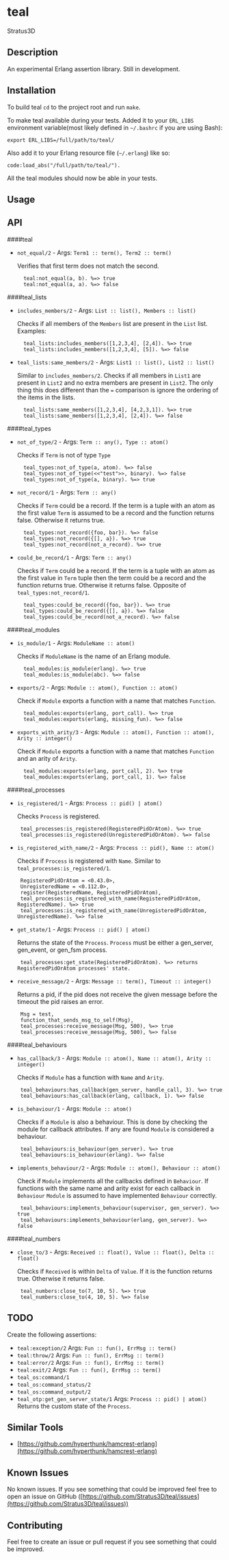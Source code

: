 teal
====

Stratus3D

## Description
An experimental Erlang assertion library. Still in development.


## Installation

To build teal `cd` to the project root and run `make`.

To make teal available during your tests. Added it to your `ERL_LIBS` environment variable(most likely defined in `~/.bashrc` if you are using Bash):

    export ERL_LIBS=/full/path/to/teal/

Also add it to your Erlang resource file (`~/.erlang`) like so:

    code:load_abs("/full/path/to/teal/").

All the teal modules should now be able in your tests.

## Usage

## API

####teal
* `not_equal/2` - Args: `Term1 :: term(), Term2 :: term()`

   Verifies that first term does not match the second.

        teal:not_equal(a, b). %=> true
        teal:not_equal(a, a). %=> false

####teal_lists
* `includes_members/2` - Args: `List :: list(), Members :: list()`

   Checks if all members of the `Members` list are present in the `List` list. Examples:

        teal_lists:includes_members([1,2,3,4], [2,4]). %=> true
        teal_lists:includes_members([1,2,3,4], [5]). %=> false

* `teal_lists:same_members/2` - Args: `List1 :: list(), List2 :: list()`

   Similar to `includes_members/2`. Checks if all members in `List1` are present in `List2` and no extra members are present in `List2`. The only thing this does different than the `=` comparison is ignore the ordering of the items in the lists.

        teal_lists:same_members([1,2,3,4], [4,2,3,1]). %=> true
        teal_lists:same_members([1,2,3,4], [2,4]). %=> false

####teal_types
* `not_of_type/2` - Args: `Term :: any(), Type :: atom()`

   Checks if `Term` is not of type `Type`

        teal_types:not_of_type(a, atom). %=> false
        teal_types:not_of_type(<<"test">>, binary). %=> false
        teal_types:not_of_type(a, binary). %=> true

* `not_record/1` - Args: `Term :: any()`

   Checks if `Term` could be a record. If the term is a tuple with an atom as the first value `Term` is assumed to be a record and the function returns false. Otherwise it returns true.

        teal_types:not_record({foo, bar}). %=> false
        teal_types:not_record({[], a}). %=> true
        teal_types:not_record(not_a_record). %=> true

* `could_be_record/1` - Args: `Term :: any()`

   Checks if `Term` could be a record. If the term is a tuple with an atom as the first value in `Term` tuple then the term could be a record and the function returns true. Otherwise it returns false. Opposite of `teal_types:not_record/1`.

        teal_types:could_be_record({foo, bar}). %=> true
        teal_types:could_be_record({[], a}). %=> false
        teal_types:could_be_record(not_a_record). %=> false


####teal_modules
* `is_module/1` - Args: `ModuleName :: atom()`

   Checks if `ModuleName` is the name of an Erlang module.

        teal_modules:is_module(erlang). %=> true
        teal_modules:is_module(abc). %=> false

* `exports/2` - Args: `Module :: atom(), Function :: atom()`

   Check if `Module` exports a function with a name that matches `Function`.

        teal_modules:exports(erlang, port_call). %=> true
        teal_modules:exports(erlang, missing_fun). %=> false

* `exports_with_arity/3` - Args: `Module :: atom(), Function :: atom(), Arity :: integer()`

   Check if `Module` exports a function with a name that matches `Function` and an arity of `Arity`.

        teal_modules:exports(erlang, port_call, 2). %=> true
        teal_modules:exports(erlang, port_call, 1). %=> false

####teal_processes
* `is_registered/1` - Args: `Process :: pid() | atom()`

    Checks `Process` is registered.

       teal_processes:is_registered(RegisteredPidOrAtom). %=> true
       teal_processes:is_registered(UnregisteredPidOrAtom). %=> false

* `is_registered_with_name/2` - Args: `Process :: pid(), Name :: atom()`

    Checks if `Process` is registered with `Name`. Similar to `teal_processes:is_registered/1`.

       RegisteredPidOrAtom = <0.43.0>,
       UnregisteredName = <0.112.0>,
       register(RegisteredName, RegisteredPidOrAtom),
       teal_processes:is_registered_with_name(RegisteredPidOrAtom, RegisteredName). %=> true
       teal_processes:is_registered_with_name(UnregisteredPidOrAtom, UnregisteredName). %=> false

* `get_state/1` - Args: `Process :: pid() | atom()`

    Returns the state of the `Process`. `Process` must be either a gen_server, gen_event, or gen_fsm process.

       teal_processes:get_state(RegisteredPidOrAtom). %=> returns RegisteredPidOrAtom processes' state.

* `receive_message/2` - Args: `Message :: term(), Timeout :: integer()`

    Returns a pid, if the pid does not receive the given message before the timeout the pid raises an error.

       Msg = test,
       function_that_sends_msg_to_self(Msg),
       teal_processes:receive_message(Msg, 500), %=> true
       teal_processes:receive_message(Msg, 500), %=> false

####teal_behaviours
* `has_callback/3` - Args: `Module :: atom(), Name :: atom(), Arity :: integer()`

   Checks if `Module` has a function with `Name` and `Arity`.

       teal_behaviours:has_callback(gen_server, handle_call, 3). %=> true
       teal_behaviours:has_callback(erlang, callback, 1). %=> false

* `is_behaviour/1` - Args: `Module :: atom()`

   Checks if a `Module` is also a behaviour. This is done by checking the module for callback attributes. If any are found `Module` is considered a behaviour.

       teal_behaviours:is_behaviour(gen_server). %=> true
       teal_behaviours:is_behaviour(erlang). %=> false

* `implements_behaviour/2` - Args: `Module :: atom(), Behaviour :: atom()`

   Check if `Module` implements all the callbacks defined in `Behaviour`. If functions with the same name and arity exist for each callback in `Behaviour` `Module` is assumed to have implemented `Behaviour` correctly.

       teal_behaviours:implements_behaviour(supervisor, gen_server). %=> true
       teal_behaviours:implements_behaviour(erlang, gen_server). %=> false

####teal_numbers

* `close_to/3` - Args: `Received :: float(), Value :: float(), Delta :: float()`

    Checks if `Received` is within `Delta` of `Value`. If it is the function returns true. Otherwise it returns false.

       teal_numbers:close_to(7, 10, 5). %=> true
       teal_numbers:close_to(4, 10, 5). %=> false

## TODO
Create the following assertions:

  * `teal:exception/2` Args: `Fun :: fun(), ErrMsg :: term()`
  * `teal:throw/2` Args: `Fun :: fun(), ErrMsg :: term()`
  * `teal:error/2` Args: `Fun :: fun(), ErrMsg :: term()`
  * `teal:exit/2` Args: `Fun :: fun(), ErrMsg :: term()`
  * `teal_os:command/1`
  * `teal_os:command_status/2`
  * `teal_os:command_output/2`
  * `teal_otp:get_gen_server_state/1` Args: `Process :: pid() | atom()` Returns the custom state of the `Process`.

## Similar Tools

* [https://github.com/hyperthunk/hamcrest-erlang](https://github.com/hyperthunk/hamcrest-erlang)

## Known Issues
No known issues. If you see something that could be improved feel free to open an issue on GitHub ([https://github.com/Stratus3D/teal/issues](https://github.com/Stratus3D/teal/issues))

## Contributing
Feel free to create an issue or pull request if you see something that could be improved.
